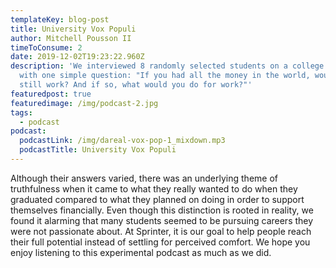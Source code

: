 ```yaml
---
templateKey: blog-post
title: University Vox Populi
author: Mitchell Pousson II
timeToConsume: 2
date: 2019-12-02T19:23:22.960Z
description: 'We interviewed 8 randomly selected students on a college campus
  with one simple question: "If you had all the money in the world, would you
  still work? And if so, what would you do for work?"'
featuredpost: true
featuredimage: /img/podcast-2.jpg
tags:
  - podcast
podcast:
  podcastLink: /img/dareal-vox-pop-1_mixdown.mp3
  podcastTitle: University Vox Populi
---
```

Although their answers varied, there was an underlying theme of truthfulness when it came to what they really wanted to do when they graduated compared to what they planned on doing in order to support themselves financially. Even though this distinction is rooted in reality, we found it alarming that many students seemed to be pursuing careers they were not passionate about. At Sprinter, it is our goal to help people reach their full potential instead of settling for perceived comfort. We hope you enjoy listening to this experimental podcast as much as we did.
